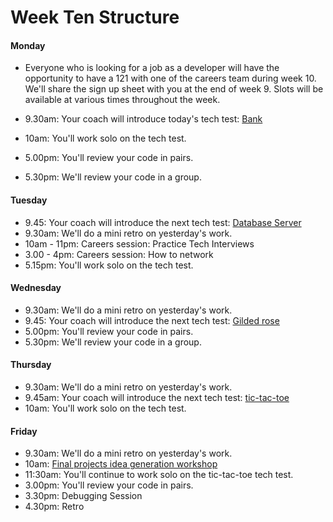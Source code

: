 # Week Ten Structure

#### Monday

* Everyone who is looking for a job as a developer will have the opportunity to have a 121 with one of the careers team during week 10. We'll share the sign up sheet with you at the end of week 9. Slots will be available at various times throughout the week.

* 9.30am: Your coach will introduce today's tech test: [Bank](../../individual_challenges/bank_tech_test.md)
* 10am: You'll work solo on the tech test.
* 5.00pm: You'll review your code in pairs.
* 5.30pm: We'll review your code in a group.

#### Tuesday
* 9.45: Your coach will introduce the next tech test: [Database Server](../../individual_challenges/database_server.md)
* 9.30am: We'll do a mini retro on yesterday's work.
* 10am - 11pm: Careers session: Practice Tech Interviews
* 3.00 - 4pm: Careers session: How to network
* 5.15pm: You'll work solo on the tech test.

#### Wednesday
* 9.30am: We'll do a mini retro on yesterday's work.
* 9.45: Your coach will introduce the next tech test: [Gilded rose](../../individual_challenges/gilded_rose.md)
* 5.00pm: You'll review your code in pairs.
* 5.30pm: We'll review your code in a group.

#### Thursday

* 9.30am: We'll do a mini retro on yesterday's work.
* 9.45am: Your coach will introduce the next tech test: [tic-tac-toe](../../individual_challenges/tic_tac_toe.md)
* 10am: You'll work solo on the tech test.

#### Friday

* 9.30am: We'll do a mini retro on yesterday's work.
* 10am: [Final projects idea generation workshop](https://github.com/makersacademy/skills-workshops/blob/master/project_idea_generation_workshop.md)
* 11:30am: You'll continue to work solo on the tic-tac-toe tech test.
* 3.00pm: You'll review your code in pairs.
* 3.30pm: Debugging Session
* 4.30pm: Retro

